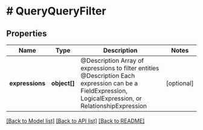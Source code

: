 # # QueryQueryFilter

## Properties

Name | Type | Description | Notes
------------ | ------------- | ------------- | -------------
**expressions** | **object[]** | @Description Array of expressions to filter entities @Description Each expression can be a FieldExpression, LogicalExpression, or RelationshipExpression | [optional]

[[Back to Model list]](../../README.md#models) [[Back to API list]](../../README.md#endpoints) [[Back to README]](../../README.md)
